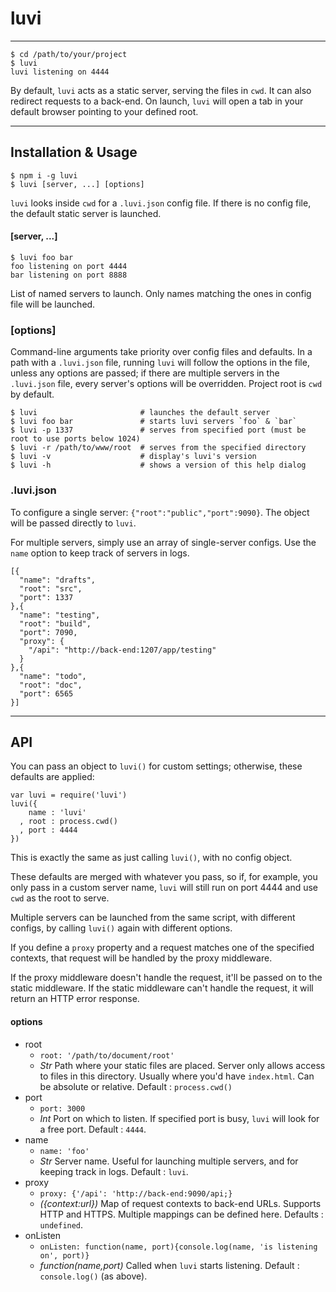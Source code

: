 # luvi

--------

    $ cd /path/to/your/project
    $ luvi
    luvi listening on 4444

By default, `luvi` acts as a static server, serving the files in `cwd`.
It can also redirect requests to a back-end.
On launch, `luvi` will open a tab in your default browser pointing to your defined root.

--------

## Installation & Usage

    $ npm i -g luvi
    $ luvi [server, ...] [options]

`luvi` looks inside `cwd` for a `.luvi.json` config file.
If there is no config file, the default static server is launched.

#### [server, ...]

    $ luvi foo bar
    foo listening on port 4444
    bar listening on port 8888

List of named servers to launch. Only names matching the ones in config file will be launched.

### [options]

Command-line arguments take priority over config files and defaults.
In a path with a `.luvi.json` file, running `luvi` will follow the options in the file,
unless any options are passed; if there are multiple servers in the `.luvi.json` file,
every server's options will be overridden. Project root is `cwd` by default.

    $ luvi                       # launches the default server
    $ luvi foo bar               # starts luvi servers `foo` & `bar`
    $ luvi -p 1337               # serves from specified port (must be root to use ports below 1024)
    $ luvi -r /path/to/www/root  # serves from the specified directory
    $ luvi -v                    # display's luvi's version
    $ luvi -h                    # shows a version of this help dialog

### .luvi.json

To configure a single server: `{"root":"public","port":9090}`.
The object will be passed directly to `luvi`.

For multiple servers, simply use an array of single-server configs.
Use the `name` option to keep track of servers in logs.

    [{
      "name": "drafts",
      "root": "src",
      "port": 1337
    },{
      "name": "testing",
      "root": "build",
      "port": 7090,
      "proxy": {
        "/api": "http://back-end:1207/app/testing"
      }
    },{
      "name": "todo",
      "root": "doc",
      "port": 6565
    }]

--------

## API

You can pass an object to `luvi()` for custom settings; otherwise, these defaults are applied:

    var luvi = require('luvi')
    luvi({
        name : 'luvi'
      , root : process.cwd()
      , port : 4444
    })

This is exactly the same as just calling `luvi()`, with no config object.

These defaults are merged with whatever you pass, so if, for example,
you only pass in a custom server name, `luvi` will still run on port 4444
and use `cwd` as the root to serve.

Multiple servers can be launched from the same script, with different configs,
by calling `luvi()` again with different options.

If you define a `proxy` property and a request matches one of the specified
contexts, that request will be handled by the proxy middleware.

If the proxy middleware doesn't handle the request, it'll be passed on to
the static middleware. If the static middleware can't handle the request,
it will return an HTTP error response.

#### options

* root
  * `root: '/path/to/document/root'`
  * _Str_ Path where your static files are placed. Server only allows access to files in this directory.
    Usually where you'd have `index.html`. Can be absolute or relative. Default : `process.cwd()`
* port
  * `port: 3000`
  * _Int_ Port on which to listen. If specified port is busy, `luvi` will look for a free port. Default : `4444`.
* name
  * `name: 'foo'`
  * _Str_ Server name. Useful for launching multiple servers, and for keeping track in logs. Default : `luvi`.
* proxy
  * `proxy: {'/api': 'http://back-end:9090/api;}`
  * _({context:url})_ Map of request contexts to back-end URLs. Supports HTTP and HTTPS.
    Multiple mappings can be defined here. Defaults : `undefined`.
* onListen
  * `onListen: function(name, port){console.log(name, 'is listening on', port)}`
  * _function(name,port)_ Called when `luvi` starts listening. Default : `console.log()` (as above).

